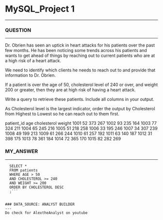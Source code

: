 # MySQL_Project 1
---

 ### QUESTION
---
Dr. Obrien has seen an uptick in heart attacks for his patients over the past few months. He has been noticing some trends across his patients and wants to get ahead of things by reaching out to current patients who are at a high risk of a heart attack.

We need to identify which clients he needs to reach out to and provide that information to Dr. Obrien.

If a patient is over the age of 50, cholesterol level of 240 or over, and weight 200 or greater, then they are at high risk of having a heart attack.

Write a query to retrieve these patients. Include all columns in your output.

As Cholesterol level is the largest indicator, order the output by Cholesterol from Highest to Lowest so he can reach out to them first.

patient_id	age	cholesterol	weight
1001	52	373	267
1002	93	235	164
1003	77	324	211
1004	65	245	216
1005	51	218	258
1006	33	195	246
1007	34	307	239
1008	49	199	213
1009	61	266	244
1010	61	257	192
1011	63	140	187
1012	31	398	175
1013	78	361	184
1014	72	365	170
1015	82	282	269

### MY_ANSWER
---
```
  SELECT * 
  FROM patients 
  WHERE AGE > 50
  AND CHOLESTEROL >= 240
  AND WEIGHT >= 200
  ORDER BY CHOLESTEROL DESC
  ;```


### DATA_SOURCE: ANALYST BUILDER
---
Do check for AlextheAnalyst on youtube
